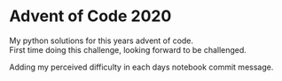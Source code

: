 # Advent of Code 2020

My python solutions for this years advent of code. <br>
First time doing this challenge, looking forward to be challenged.


Adding my perceived difficulty in each days notebook commit message. 
